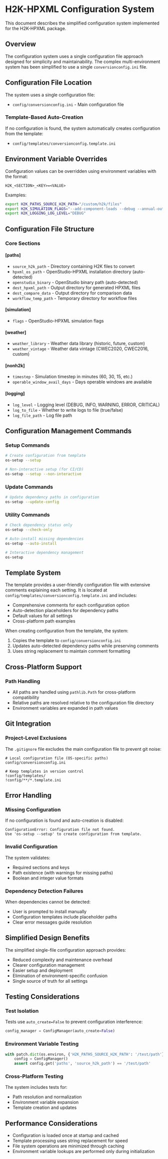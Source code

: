 # H2K-HPXML Configuration System

This document describes the simplified configuration system implemented for the H2K-HPXML package.

## Overview

The configuration system uses a single configuration file approach designed for simplicity and maintainability. The complex multi-environment system has been simplified to use a single `conversionconfig.ini` file.

## Configuration File Location

The system uses a single configuration file:
- `config/conversionconfig.ini` - Main configuration file

### Template-Based Auto-Creation
If no configuration is found, the system automatically creates configuration from the template:
- `config/templates/conversionconfig.template.ini`

## Environment Variable Overrides

Configuration values can be overridden using environment variables with the format:
```
H2K_<SECTION>_<KEY>=<VALUE>
```

Examples:
```bash
export H2K_PATHS_SOURCE_H2K_PATH="/custom/h2k/files"
export H2K_SIMULATION_FLAGS="--add-component-loads --debug --annual-output-file-format csv"
export H2K_LOGGING_LOG_LEVEL="DEBUG"
```

## Configuration File Structure

### Core Sections

#### [paths]
- `source_h2k_path` - Directory containing H2K files to convert
- `hpxml_os_path` - OpenStudio-HPXML installation directory (auto-detected)
- `openstudio_binary` - OpenStudio binary path (auto-detected)
- `dest_hpxml_path` - Output directory for generated HPXML files
- `dest_compare_data` - Output directory for comparison data
- `workflow_temp_path` - Temporary directory for workflow files

#### [simulation]
- `flags` - OpenStudio-HPXML simulation flags

#### [weather]
- `weather_library` - Weather data library (historic, future, custom)
- `weather_vintage` - Weather data vintage (CWEC2020, CWEC2016, custom)

#### [nonh2k]
- `timestep` - Simulation timestep in minutes (60, 30, 15, etc.)
- `operable_window_avail_days` - Days operable windows are available

#### [logging]
- `log_level` - Logging level (DEBUG, INFO, WARNING, ERROR, CRITICAL)
- `log_to_file` - Whether to write logs to file (true/false)
- `log_file_path` - Log file path

## Configuration Management Commands

### Setup Commands

```bash
# Create configuration from template
os-setup --setup

# Non-interactive setup (for CI/CD)
os-setup --setup --non-interactive
```

### Update Commands

```bash
# Update dependency paths in configuration
os-setup --update-config
```

### Utility Commands

```bash
# Check dependency status only
os-setup --check-only

# Auto-install missing dependencies
os-setup --auto-install

# Interactive dependency management
os-setup
```

## Template System

The template provides a user-friendly configuration file with extensive comments explaining each setting. It is located at `config/templates/conversionconfig.template.ini` and includes:

- Comprehensive comments for each configuration option
- Auto-detection placeholders for dependency paths
- Default values for all settings
- Cross-platform path examples

When creating configuration from the template, the system:
1. Copies the template to `config/conversionconfig.ini`
2. Updates auto-detected dependency paths while preserving comments
3. Uses string replacement to maintain comment formatting

## Cross-Platform Support

### Path Handling

- All paths are handled using `pathlib.Path` for cross-platform compatibility
- Relative paths are resolved relative to the configuration file directory
- Environment variables are expanded in path values

## Git Integration

### Project-Level Exclusions

The `.gitignore` file excludes the main configuration file to prevent git noise:

```gitignore
# Local configuration file (OS-specific paths)
config/conversionconfig.ini

# Keep templates in version control
!config/templates/
!config/**/*.template.ini
```

## Error Handling

### Missing Configuration

If no configuration is found and auto-creation is disabled:
```
ConfigurationError: Configuration file not found.
Use 'os-setup --setup' to create configuration from template.
```

### Invalid Configuration

The system validates:
- Required sections and keys
- Path existence (with warnings for missing paths)
- Boolean and integer value formats

### Dependency Detection Failures

When dependencies cannot be detected:
- User is prompted to install manually
- Configuration templates include placeholder paths
- Clear error messages guide resolution

## Simplified Design Benefits

The simplified single-file configuration approach provides:
- Reduced complexity and maintenance overhead
- Clearer configuration management
- Easier setup and deployment
- Elimination of environment-specific confusion
- Single source of truth for all settings

## Testing Considerations

### Test Isolation

Tests use `auto_create=False` to prevent configuration interference:
```python
config_manager = ConfigManager(auto_create=False)
```

### Environment Variable Testing

```python
with patch.dict(os.environ, {'H2K_PATHS_SOURCE_H2K_PATH': '/test/path'}):
    config = ConfigManager()
    assert config.get('paths', 'source_h2k_path') == '/test/path'
```

### Cross-Platform Testing

The system includes tests for:
- Path resolution and normalization
- Environment variable expansion
- Template creation and updates

## Performance Considerations

- Configuration is loaded once at startup and cached
- Template processing uses string replacement for speed
- File system operations are minimized through caching
- Environment variable lookups are performed only during initialization

